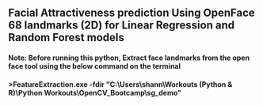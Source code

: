 ## Facial Attractiveness prediction Using OpenFace 68 landmarks (2D) for Linear Regression and Random Forest models

#### Note: Before running this python, Extract face landmarks from the open face tool using the below command on the terminal
#### >FeatureExtraction.exe  -fdir "C:\Users\shann\Workouts (Python & R)\Python Workouts\OpenCV_Bootcamp\sg_demo"
